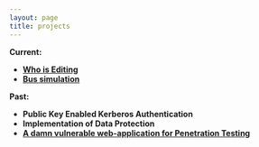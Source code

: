 ```yaml
---
layout: page
title: projects
---
```

<p>
<b>Current: <b>

<ul>
<li><a href ="../WhoIsEditing">Who is Editing </a></li>
<li><a href="https://github.com/monishappusamy/Notes/tree/master/Operating-Systems/bus_simulation">Bus simulation</a></li></ul>

<p>
<b>Past: <b>

<ul>
<li>Public Key Enabled Kerberos Authentication</li>
<li>Implementation of Data Protection</li>
<li><a href="https://github.com/monishappusamy/h-app">A damn vulnerable web-application for Penetration Testing</a></li></ul>
